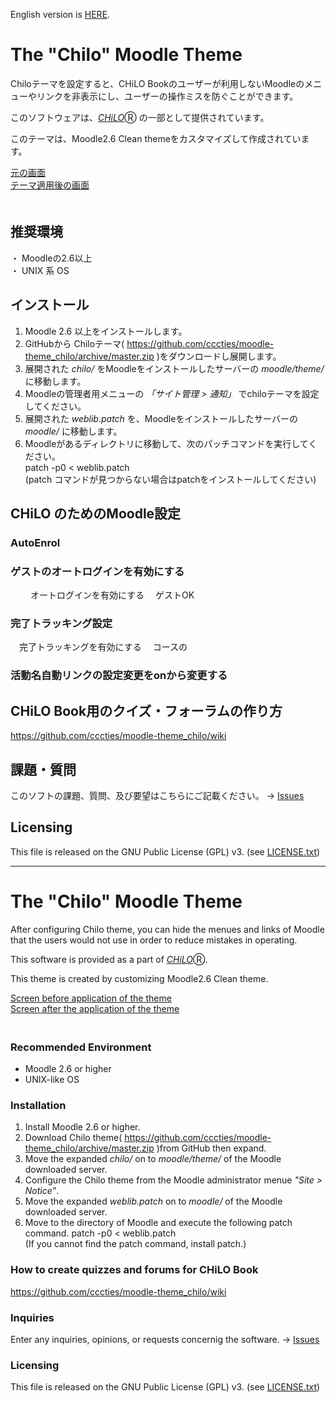 English version is [HERE](#english).
# The "Chilo" Moodle Theme

Chiloテーマを設定すると、CHiLO Bookのユーザーが利用しないMoodleのメニューやリンクを非表示にし、ユーザーの操作ミスを防ぐことができます。

このソフトウェアは、[_CHiLO_](http://www.cccties.org/activities/chilo/)Ⓡ の一部として提供されています。

このテーマは、Moodle2.6 Clean themeをカスタマイズして作成されています。

[元の画面](image1.png)  
[テーマ適用後の画面](image2.png)  
　

## 推奨環境

・ Moodleの2.6以上  
・ UNIX 系 OS  


## インストール

1. Moodle 2.6 以上をインストールします。
2. GitHubから Chiloテーマ( https://github.com/cccties/moodle-theme_chilo/archive/master.zip
)をダウンロードし展開します。
3. 展開された _chilo/_ をMoodleをインストールしたサーバーの _moodle/theme/_ に移動します。
4. Moodleの管理者用メニューの _「サイト管理 > 通知」_ でchiloテーマを設定してください。
5. 展開された _weblib.patch_ を、Moodleをインストールしたサーバーの _moodle/_ に移動します。
6. Moodleがあるディレクトリに移動して、次のパッチコマンドを実行してください。  
    patch -p0 < weblib.patch  
(patch コマンドが見つからない場合はpatchをインストールしてください)

## CHiLO のためのMoodle設定

### AutoEnrol

### ゲストのオートログインを有効にする
　
　オートログインを有効にする
　ゲストOK
　
### 完了トラッキング設定
　完了トラッキングを有効にする
　コースの

### 活動名自動リンクの設定変更をonから変更する



## CHiLO Book用のクイズ・フォーラムの作り方
https://github.com/cccties/moodle-theme_chilo/wiki
    

## 課題・質問

このソフトの課題、質問、及び要望はこちらにご記載ください。
-> [Issues](https://github.com/cccties/moodle-theme_chilo/issues)

## Licensing

This file is released on the GNU Public License (GPL) v3. (see [LICENSE.txt](LICENSE.txt)) 

***

# <a name="english">The "Chilo" Moodle Theme

After configuring Chilo theme, you can hide the menues and links of Moodle that the users would not use in order to reduce mistakes in operating.

This software is provided as a part of [_CHiLO_](http://www.cccties.org/activities/chilo/)Ⓡ.

This theme is created by customizing Moodle2.6 Clean theme.

[Screen before application of the theme](image1.png)  
[Screen after the application of the theme](image2.png)  
　

### Recommended Environment

* Moodle 2.6 or higher 
* UNIX-like OS  


### Installation

1. Install Moodle 2.6 or higher.
2. Download Chilo theme( https://github.com/cccties/moodle-theme_chilo/archive/master.zip
)from GitHub then expand.
3. Move the expanded _chilo/_ on to _moodle/theme/_ of the Moodle downloaded server.
4. Configure the Chilo theme from the Moodle administrator menue _"Site > Notice"_.
5. Move the expanded _weblib.patch_ on to _moodle/_ of the Moodle downloaded server.
6. Move to the directory of Moodle and execute the following patch command.
    patch -p0 < weblib.patch  
(If you cannot find the patch command, install patch.)

### How to create quizzes and forums for CHiLO Book
https://github.com/cccties/moodle-theme_chilo/wiki
    

### Inquiries

Enter any inquiries, opinions, or requests concernig the software.
-> [Issues](https://github.com/cccties/moodle-theme_chilo/issues)

### Licensing

This file is released on the GNU Public License (GPL) v3. (see [LICENSE.txt](LICENSE.txt)) 

